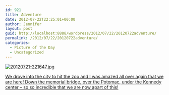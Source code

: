 ```yaml
---
id: 921
title: Adventure
date: 2012-07-22T22:25:01+00:00
author: Jennifer
layout: post
guid: http://localhost:8888/wordpress/2012/07/22/20120722adventure/
permalink: /2012/07/22/20120722adventure/
categories:
  - Picture of the Day
  - Uncategorized
---
```

[<img alt="20120721-221647.jpg" class="alignnone size-full" src="http://static.squarespace.com/static/50db6bb3e4b015296cd43789/50dfa5b1e4b0dc6320e0b5ea/50dfa5b3e4b0dc6320e0b8e2/1342909007000/?format=original" />](http://www.flickr.com/photos/jenniferandJennifers_photos/sets/72157630711352940/)
  
[We drove into the city to hit the zoo and I was amazed all over again that we are here! Down the memorial bridge, over the Potomac, under the Kennedy center &#8211; so so incredible that we are now apart of this!](http://www.flickr.com/photos/jenniferandJennifers_photos/sets/72157630711352940/)